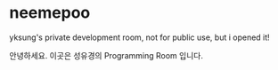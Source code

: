 # neemepoo
yksung's private development room, not for public use, but i opened it!

안녕하세요. 이곳은 성유경의 Programming Room 입니다.
